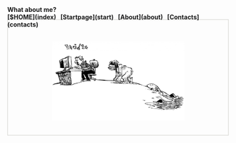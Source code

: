 <nav class="site-nav" style="font-weight:bold">
  What about me?
  <div style="float:right">
  [$HOME](index) &nbsp; [Startpage](start) &nbsp; [About](about) &nbsp; [Contacts](contacts)
  </div>
</nav>

 
<p style="text-align:center; border:1px solid #d0d0cc;">
  <img width=60% style="padding:30px;" src="pics/evolution.png">
</p>
